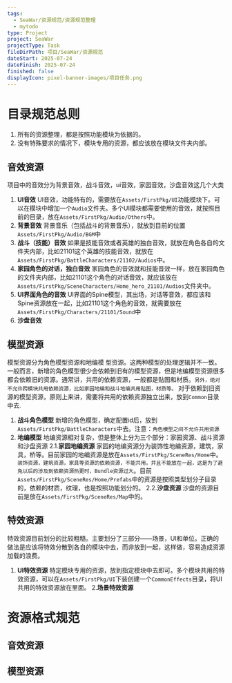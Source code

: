 ```yaml
---
tags:
  - SeaWar/资源规范/资源规范整理
  - mytodo
type: Project
project: SeaWar
projectType: Task
fileDirPath: 项目/SeaWar/资源规范
dateStart: 2025-07-24
dateFinish: 2025-07-24
finished: false
displayIcon: pixel-banner-images/项目任务.png
---
```

# 目录规范总则
1. 所有的资源整理，都是按照功能模块为依据的。
2. 没有特殊要求的情况下，模块专用的资源，都应该放在模块文件夹内部。
## 音效资源
项目中的音效分为背景音效，战斗音效，ui音效，家园音效，沙盘音效这几个大类
1. **UI音效**
	UI音效，功能特有的，需要放在`Assets/FirstPkg/UI`功能模块下。可以在模块中增加一个`Audio`文件夹。多个UI模块都需要使用的音效，就按照目前的目录，放在`Assets/FirstPkg/Audio/Others`中。
2. **背景音效**
	背景音乐（包括战斗的背景音乐），就放到目前的位置`Assets/FirstPkg/Audio/BGM`中
3. **战斗（技能）音效**
	如果是技能音效或者英雄的独白音效，就放在角色各自的文件夹内部，比如21101这个英雄的技能音效，就放在`Assets/FirstPkg/BattleCharacters/21102/Audios`中。
4. **家园角色的对话，独白音效**
	家园角色的音效就和技能音效一样，放在家园角色的文件夹内部，比如21101这个角色的对话音效，就应该放在`Assets/FirstPkg/SceneCharacters/Home_hero_21101/Audios`文件夹中。
5. **UI界面角色的音效**
	UI界面的Spine模型，其出场，对话等音效，都应该和Spine资源放在一起，比如21101这个角色的音效，就需要放在`Assets/FirstPkg/Characters/21101/Sound`中
6. **沙盘音效**
## 模型资源
模型资源分为角色模型资源和地编模 型资源。这两种模型的处理逻辑并不一致。一般而言，新增的角色模型很少会依赖到旧有的模型资源，但是地编模型资源很多都会依赖旧的资源。通常讲，共用的依赖资源，一般都是贴图和材质。`另外，绝对不允许跨模块共用依赖资源，比如家园地编和战斗地编共用贴图，材质等。`
对于依赖到旧资源的模型资源，原则上来讲，需要将共用的依赖资源独立出来，放到`Common`目录中去.
1. **战斗角色模型**
   新增的角色模型，确定配置id后，放到`Assets/FirstPkg/BattleCharacters`中去。注意：`角色模型之间不允许共用资源`
2. **地编模型**
	地编资源相对复杂，但是整体上分为三个部分：家园资源、战斗资源和沙盘资源
	2.1.**家园地编资源**
		家园的地编资源分为装饰性地编资源，建筑，家具，桥等。目前家园的地编资源是放在`Assets/FirstPkg/SceneRes/Home`中。`装饰资源，建筑资源，家具等资源的依赖资源，不能共用，并且不能放在一起，这是为了避免以后的涉及到依赖资源热更时，Bundle资源过大`。目前`Assets/FirstPkg/SceneRes/Home/Prefabs`中的资源是按照类型划分子目录的，依赖的材质，纹理，也是按照功能划分的。
	2.2.**沙盘资源**
		沙盘的资源目前是放在`Assets/FirstPkg/SceneRes/Map`中的。
## 特效资源
特效资源目前划分的比较粗糙。主要划分了三部分——场景，UI和单位。正确的做法是应该将特效分散到各自的模块中去，而非放到一起，这样做，容易造成资源加载的浪费。
1. **UI特效资源**
	特定模块专用的资源，放到指定模块中去即可。多个模块共用的特效资源，可以在`Assets/FirstPkg/UI`下装创建一个`CommonEffects`目录，将UI共用的特效资源放在里面。
	2.**场景特效资源**

# 资源格式规范
## 音效资源
## 模型资源





